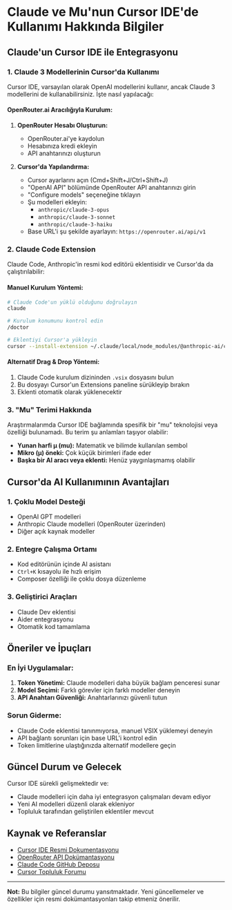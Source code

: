 # Claude ve Mu'nun Cursor IDE'de Kullanımı Hakkında Bilgiler

## Claude'un Cursor IDE ile Entegrasyonu

### 1. Claude 3 Modellerinin Cursor'da Kullanımı

Cursor IDE, varsayılan olarak OpenAI modellerini kullanır, ancak Claude 3 modellerini de kullanabilirsiniz. İşte nasıl yapılacağı:

#### OpenRouter.ai Aracılığıyla Kurulum:

1. **OpenRouter Hesabı Oluşturun:**
   - OpenRouter.ai'ye kaydolun
   - Hesabınıza kredi ekleyin
   - API anahtarınızı oluşturun

2. **Cursor'da Yapılandırma:**
   - Cursor ayarlarını açın (Cmd+Shift+J/Ctrl+Shift+J)
   - "OpenAI API" bölümünde OpenRouter API anahtarınızı girin
   - "Configure models" seçeneğine tıklayın
   - Şu modelleri ekleyin:
     - `anthropic/claude-3-opus`
     - `anthropic/claude-3-sonnet`
     - `anthropic/claude-3-haiku`
   - Base URL'i şu şekilde ayarlayın: `https://openrouter.ai/api/v1`

### 2. Claude Code Extension

Claude Code, Anthropic'in resmi kod editörü eklentisidir ve Cursor'da da çalıştırılabilir:

#### Manuel Kurulum Yöntemi:
```bash
# Claude Code'un yüklü olduğunu doğrulayın
claude

# Kurulum konumunu kontrol edin
/doctor

# Eklentiyi Cursor'a yükleyin
cursor --install-extension ~/.claude/local/node_modules/@anthropic-ai/claude-code/vendor/claude-code.vsix
```

#### Alternatif Drag & Drop Yöntemi:
1. Claude Code kurulum dizininden `.vsix` dosyasını bulun
2. Bu dosyayı Cursor'un Extensions paneline sürükleyip bırakın
3. Eklenti otomatik olarak yüklenecektir

### 3. "Mu" Terimi Hakkında

Araştırmalarımda Cursor IDE bağlamında spesifik bir "mu" teknolojisi veya özelliği bulunamadı. Bu terim şu anlamları taşıyor olabilir:

- **Yunan harfi μ (mu):** Matematik ve bilimde kullanılan sembol
- **Mikro (μ) öneki:** Çok küçük birimleri ifade eder
- **Başka bir AI aracı veya eklenti:** Henüz yaygınlaşmamış olabilir

## Cursor'da AI Kullanımının Avantajları

### 1. Çoklu Model Desteği
- OpenAI GPT modelleri
- Anthropic Claude modelleri (OpenRouter üzerinden)
- Diğer açık kaynak modeller

### 2. Entegre Çalışma Ortamı
- Kod editörünün içinde AI asistanı
- `Ctrl+K` kısayolu ile hızlı erişim
- Composer özelliği ile çoklu dosya düzenleme

### 3. Geliştirici Araçları
- Claude Dev eklentisi
- Aider entegrasyonu
- Otomatik kod tamamlama

## Öneriler ve İpuçları

### En İyi Uygulamalar:
1. **Token Yönetimi:** Claude modelleri daha büyük bağlam penceresi sunar
2. **Model Seçimi:** Farklı görevler için farklı modeller deneyin
3. **API Anahtarı Güvenliği:** Anahtarlarınızı güvenli tutun

### Sorun Giderme:
- Claude Code eklentisi tanınmıyorsa, manuel VSIX yüklemeyi deneyin
- API bağlantı sorunları için base URL'i kontrol edin
- Token limitlerine ulaştığınızda alternatif modellere geçin

## Güncel Durum ve Gelecek

Cursor IDE sürekli gelişmektedir ve:
- Claude modelleri için daha iyi entegrasyon çalışmaları devam ediyor
- Yeni AI modelleri düzenli olarak ekleniyor
- Topluluk tarafından geliştirilen eklentiler mevcut

## Kaynak ve Referanslar

- [Cursor IDE Resmi Dokumentasyonu](https://cursor.sh)
- [OpenRouter API Dokümantasyonu](https://openrouter.ai/docs)
- [Claude Code GitHub Deposu](https://github.com/anthropics/claude-code)
- [Cursor Topluluk Forumu](https://forum.cursor.com)

---

**Not:** Bu bilgiler güncel durumu yansıtmaktadır. Yeni güncellemeler ve özellikler için resmi dokümantasyonları takip etmeniz önerilir.